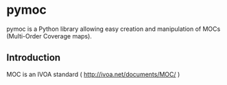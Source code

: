 pymoc
=====

pymoc is a Python library allowing easy creation and manipulation of MOCs (Multi-Order Coverage maps).

Introduction
------------

MOC is an IVOA standard ( http://ivoa.net/documents/MOC/ )
